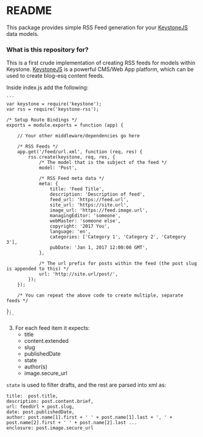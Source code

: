 # README #

This package provides simple RSS Feed generation for your [KeystoneJS](http://keystonejs.com/) data models.

### What is this repository for? ###

This is a first crude implementation of creating RSS feeds for models within Keystone. [KeystoneJS](http://keystonejs.com/) is a powerful CMS/Web App platform, which can be used to create blog-esq content feeds.

Inside index.js add the following:

    ```
    var keystone = require('keystone');
    var rss = require('keystone-rss');

    /* Setup Route Bindings */
    exports = module.exports = function (app) {

        // Your other middleware/dependencies go here

        /* RSS Feeds */
        app.get('/feed/url.xml', function (req, res) {
            rss.create(keystone, req, res, {
                /* The model that is the subject of the feed */
                model: 'Post',

                /* RSS Feed meta data */
                meta: {
                    title: 'Feed Title',
                    description: 'Description of feed',
                    feed_url: 'https://feed.url',
                    site_url: 'https://site.url',
                    image_url: 'https://feed.image.url',
                    managingEditor: 'someone',
                    webMaster: 'someone else',
                    copyright: '2017 You',
                    language: 'en',
                    categories: ['Category 1', 'Category 2', 'Category 3'],
                    pubDate: 'Jan 1, 2017 12:00:00 GMT',
                },

                /* The url prefix for posts within the feed (the post slug is appended to this) */
                url: 'http://site.url/post/',
            });
        });

        /* You can repeat the above code to create multiple, separate feeds */

    };
    ```

3. For each feed item it expects:
    + title
    + content.extended
    + slug
    + publishedDate
    + state
    + author(s)
    + image.secure_url

`state` is used to filter drafts, and the rest are parsed into xml as:

```
title:  post.title,
description: post.content.brief,
url: feedUrl + post.slug,
date: post.publishedDate,
author: post.name[1].first + ' ' + post.name[1].last + ', ' + post.name[2].first + ' ' + post.name[2].last ...
enclosure: post.image.secure_url
```
